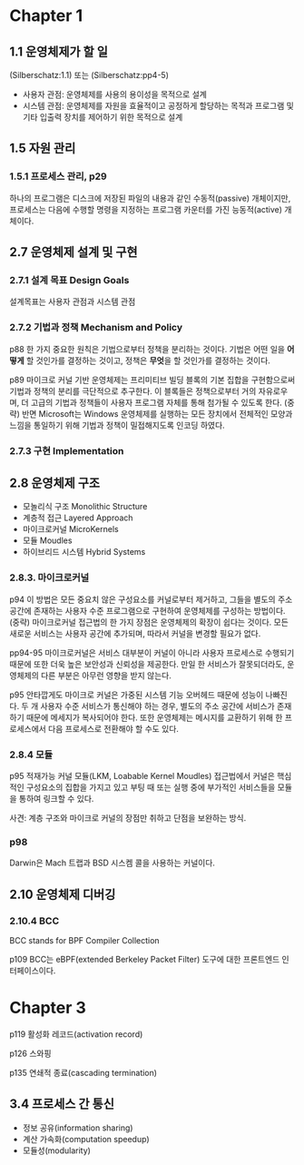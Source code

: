 #   Chapter 1

##  1.1 운영체제가 할 일
(Silberschatz:1.1) 또는 (Silberschatz:pp4-5)

*   사용자 관점: 운영체제를 사용의 용이성을 목적으로 설계
*   시스템 관점: 운영체제를 자원을 효율적이고 공정하게 할당하는 목적과 프로그램 및 기타 입출력 장치를 제어하기 위한 목적으로 설계

##  1.5 자원 관리

### 1.5.1 프로세스 관리, p29
하나의 프로그램은 디스크에 저장된 파일의 내용과 같인 수동적(passive) 개체이지만, 프로세스는 다음에 수행할 명령을 지정하는 프로그램 카운터를 가진 능동적(active) 개체이다.

##  2.7 운영체제 설계 및 구현
### 2.7.1 설계 목표 Design Goals
설계목표는 사용자 관점과 시스템 관점

### 2.7.2 기법과 정책 Mechanism and Policy
p88
한 가지 중요한 원칙은 기법으로부터 정책을 분리하는 것이다.
기법은 어떤 일을 **어떻게** 할 것인가를 결정하는 것이고, 정책은 **무엇**을 할 것인가를 결정하는 것이다.

p89
마이크로 커널 기반 운영체제는 프리미티브 빌딩 블록의 기본 집합을 구현함으로써 기법과 정책의 분리를 극단적으로 추구한다.
이 블록들은 정책으로부터 거의 자유로우며, 더 고급의 기법과 정책들이 사용자 프로그램 자체를 통해 첨가될 수 있도록 한다.
(중략)
반면 Microsoft는 Windows 운영체제를 실행하는 모든 장치에서 전체적인 모양과 느낌을 통일하기 위해 기법과 정책이 밀접해지도록 인코딩 하였다.

### 2.7.3 구현 Implementation

##  2.8 운영체제 구조
*   모놀리식 구조  Monolithic Structure
*   계층적 접근 Layered Approach
*   마이크로커널 MicroKernels
*   모듈 Moudles
*   하이브리드 시스템 Hybrid Systems

### 2.8.3. 마이크로커널
p94
이 방법은 모든 중요치 않은 구성요소를 커널로부터 제거하고, 그들을 별도의 주소 공간에 존재하는 사용자 수준 프로그램으로 구현하여 운영체제를 구성하는 방법이다.
(중략)
마이크로커널 접근법의 한 가지 장점은 운영체제의 확장이 쉽다는 것이다. 모든 새로운 서비스는 사용자 공간에 추가되며, 따라서 커널을 변경할 필요가 없다.

pp94-95
마이크로커널은 서비스 대부분이 커널이 아니라 사용자 프로세스로 수행되기 때문에 또한 더욱 높은 보안성과 신뢰성을 제공한다. 만일 한 서비스가 잘못되더라도, 운영체제의 다른 부분은 아무런 영향을 받지 않는다.

p95
안타깝게도 마이크로 커널은 가중된 시스템 기능 오버헤드 때문에 성능이 나빠진다. 두 개 사용자 수준 서비스가 통신해야 하는 경우, 별도의 주소 공간에 서비스가 존재하기 때문에 메세지가 복사되어야 한다. 또한 운영체제는 메시지를 교환하기 위해 한 프로세스에서 다음 프로세스로 전환해야 할 수도 있다.

### 2.8.4 모듈
p95
적재가능 커널 모듈(LKM, Loabable Kernel Moudles) 접근법에서 커널은 핵심적인 구성요소의 집합을 가지고 있고 부팅 때 또는 실행 중에 부가적인 서비스들을 모듈을 통하여 링크할 수 있다.

사견: 계층 구조와 마이크로 커널의 장점만 취하고 단점을 보완하는 방식.

### p98
Darwin은 Mach 트랩과 BSD 시스켐 콜을 사용하는 커널이다.

##  2.10 운영체제 디버깅

### 2.10.4 BCC
BCC stands for BPF Compiler Collection

p109
BCC는 eBPF(extended Berkeley Packet Filter) 도구에 대한 프론트엔드 인터페이스이다.

#   Chapter 3

p119
활성화 레코드(activation record)

p126
스와핑

p135
연쇄적 종료(cascading termination)

## 3.4 프로세스 간 통신
*   정보 공유(information sharing)
*   계산 가속화(computation speedup)
*   모듈성(modularity)